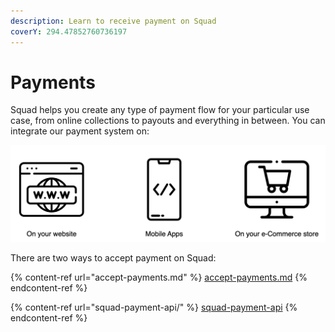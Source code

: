```yaml
---
description: Learn to receive payment on Squad
coverY: 294.47852760736197
---
```


# Payments

Squad helps you create any type of payment flow for your particular use case, from online collections to payouts and everything in between. You can integrate our payment system on:

![](../.gitbook/assets/screen-shot-2021-08-04-at-12.25.38-pm.png)

There are two ways to accept payment on Squad:

{% content-ref url="accept-payments.md" %}
[accept-payments.md](accept-payments.md)
{% endcontent-ref %}

{% content-ref url="squad-payment-api/" %}
[squad-payment-api](squad-payment-api/)
{% endcontent-ref %}

